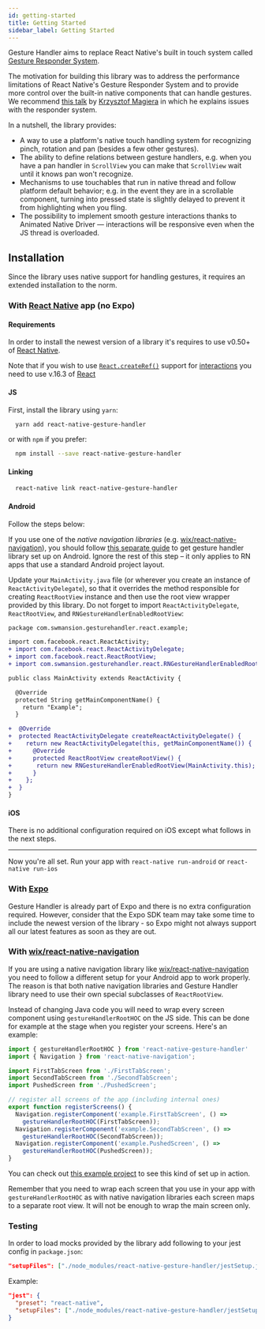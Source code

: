 ```yaml
---
id: getting-started
title: Getting Started
sidebar_label: Getting Started
---
```


Gesture Handler aims to replace React Native's built in touch system called [Gesture Responder System](http://facebook.github.io/react-native/docs/gesture-responder-system.html).

The motivation for building this library was to address the performance limitations of React Native's Gesture Responder System and to provide more control over the built-in native components that can handle gestures.
We recommend [this talk](https://www.youtube.com/watch?v=V8maYc4R2G0) by [Krzysztof Magiera](https://twitter.com/kzzzf) in which he explains issues with the responder system.

In a nutshell, the library provides:
 - A way to use a platform's native touch handling system for recognizing pinch, rotation and pan (besides a few other gestures).
 - The ability to define relations between gesture handlers, e.g. when you have a pan handler in `ScrollView` you can make that `ScrollView` wait until it knows pan won't recognize.
 - Mechanisms to use touchables that run in native thread and follow platform default behavior; e.g. in the event they are in a scrollable component, turning into pressed state is slightly delayed to prevent it from highlighting when you fling.
 - The possibility to implement smooth gesture interactions thanks to Animated Native Driver &mdash; interactions will be responsive even when the JS thread is overloaded.


## Installation

Since the library uses native support for handling gestures, it requires an extended installation to the norm.

### With [React Native](http://facebook.github.io/react-native/) app (no Expo)
#### Requirements
In order to install the newest version of a library it's requires to use v0.50+ of [React Native](http://facebook.github.io/react-native/).

Note that if you wish to use [`React.createRef()`](https://reactjs.org/docs/refs-and-the-dom.html) support for  [interactions](interactions.md) you need to use v.16.3 of [React](https://reactjs.org/)


#### JS
First, install the library using `yarn`:
```bash
  yarn add react-native-gesture-handler
```

or with `npm` if you prefer:
```bash
  npm install --save react-native-gesture-handler
```

#### Linking
```bash
  react-native link react-native-gesture-handler
```

#### Android
Follow the steps below:

If you use one of the *native navigation libraries* (e.g. [wix/react-native-navigation](https://github.com/wix/react-native-navigation)), you should follow [this separate guide](#with-wix-react-native-navigation-https-githubcom-wix-react-native-navigation) to get gesture handler library set up on Android. Ignore the rest of this step – it only applies to RN apps that use a standard Android project layout.

Update your `MainActivity.java` file (or wherever you create an instance of `ReactActivityDelegate`), so that it overrides the method responsible for creating `ReactRootView` instance and then use the root view wrapper provided by this library. Do not forget to import `ReactActivityDelegate`, `ReactRootView`, and `RNGestureHandlerEnabledRootView`:
```diff
package com.swmansion.gesturehandler.react.example;

import com.facebook.react.ReactActivity;
+ import com.facebook.react.ReactActivityDelegate;
+ import com.facebook.react.ReactRootView;
+ import com.swmansion.gesturehandler.react.RNGestureHandlerEnabledRootView;

public class MainActivity extends ReactActivity {

  @Override
  protected String getMainComponentName() {
    return "Example";
  }

+  @Override
+  protected ReactActivityDelegate createReactActivityDelegate() {
+    return new ReactActivityDelegate(this, getMainComponentName()) {
+      @Override
+      protected ReactRootView createRootView() {
+       return new RNGestureHandlerEnabledRootView(MainActivity.this);
+      }
+    };
+  }
}
```

#### iOS
There is no additional configuration required on iOS except what follows in the next steps.

---
Now you're all set. Run your app with `react-native run-android` or `react-native run-ios`


### With [Expo](https://expo.io)
Gesture Handler is already part of Expo and there is no extra configuration required. However, consider that the Expo SDK team may take some time to include the newest version of the library - so Expo might not always support all our latest features as soon as they are out.

### With [wix/react-native-navigation](https://github.com/wix/react-native-navigation)

If you are using a native navigation library like [wix/react-native-navigation](https://github.com/wix/react-native-navigation) you need to follow a different setup for your Android app to work properly. The reason is that both native navigation libraries and Gesture Handler library need to use their own special subclasses of `ReactRootView`.

Instead of changing Java code you will need to wrap every screen component using `gestureHandlerRootHOC` on the JS side. This can be done for example at the stage when you register your screens. Here's an example:

```js
import { gestureHandlerRootHOC } from 'react-native-gesture-handler'
import { Navigation } from 'react-native-navigation';

import FirstTabScreen from './FirstTabScreen';
import SecondTabScreen from './SecondTabScreen';
import PushedScreen from './PushedScreen';

// register all screens of the app (including internal ones)
export function registerScreens() {
  Navigation.registerComponent('example.FirstTabScreen', () =>
    gestureHandlerRootHOC(FirstTabScreen));
  Navigation.registerComponent('example.SecondTabScreen', () =>
    gestureHandlerRootHOC(SecondTabScreen));
  Navigation.registerComponent('example.PushedScreen', () =>
    gestureHandlerRootHOC(PushedScreen));
}
```

You can check out [this example project](https://github.com/henrikra/nativeNavigationGestureHandler) to see this kind of set up in action.

Remember that you need to wrap each screen that you use in your app with `gestureHandlerRootHOC` as with native navigation libraries each screen maps to a separate root view. It will not be enough to wrap the main screen only.

### Testing

In order to load mocks provided by the library add following to your jest config in `package.json`:

```json 
"setupFiles": ["./node_modules/react-native-gesture-handler/jestSetup.js"]
```

Example:

```json
"jest": {
  "preset": "react-native",
  "setupFiles": ["./node_modules/react-native-gesture-handler/jestSetup.js"]
}
```
